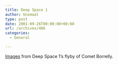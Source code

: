 ```yaml
---
title: Deep Space 1
author: Unxmaal
type: post
date: 2001-09-26T00:00:00+00:00
url: /archives/486
categories:
  - General

---
```

<A HREF="http://nmp.jpl.nasa.gov/ds1/images.html">Images</A> from Deep Space 1&#8217;s flyby of Comet Borrelly.
